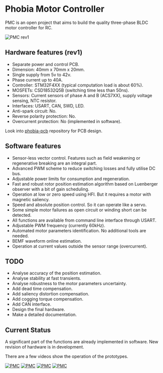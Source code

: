 # Phobia Motor Controller

PMC is an open project that aims to build the quality three-phase BLDC motor
controller for RC.

![PMC rev1](https://bitbucket.org/amaora/phobia/downloads/pmcr1.jpg)

## Hardware features (rev1)

* Separate power and control PCB.
* Dimension: 40mm x 70mm x 20mm.
* Single supply from 5v to 42v.
* Phase current up to 40A.
* Controller: STM32F4XX (typical computation load is about 60%).
* MOSFETs: CSD18532Q5B (switching time less than 50ns).
* Sensors: Current sensors of phase A and B (ACS7XX), supply voltage sensing,
  NTC resistor.
* Interfaces: USART, CAN, SWD, LED.
* Anti-spark circuit: No.
* Reverse polarity protection: No.
* Overcurrent protection: No (implemented in software).

Look into [phobia-pcb](https://bitbucket.org/amaora/phobia-pcb) repository for
PCB design.

## Software features

* Sensor-less vector control. Features such as field weakening or regenerative
  breaking are an integral part.
* Advanced PWM scheme to reduce switching losses and fully utilise DC bus.
* Adjustable power limits for consumption and regeneration.
* Fast and robust rotor position estimation algorithm based on Luenberger
  observer with a bit of gain scheduling.
* Operation at low or zero speed using HFI. But it requires a motor with
  magnetic saliency.
* Speed and absolute position control. So it can operate like a servo.
* Some simple motor failures as open circuit or winding short can be detected.
* All functions are available from command line interface through USART.
* Adjustable PWM frequency (currently 60kHz).
* Automated motor parameters identification. No additional tools are needed.
* BEMF waveform online estimation.
* Operation at current values outside the sensor range (overcurrent).

## TODO

* Analyse accuracy of the position estimation.
* Analyse stability at fast transients.
* Analyse robustness to the motor parameters uncertainty.
* Add dead time compensation.
* Add saliency distortion compensation.
* Add cogging torque compensation.
* Add CAN interface.
* Design the final hardware.
* Make a detailed documentation.

## Current Status

A significant part of the functions are already implemented in software. New
revision of hardware is in development.

There are a few videos show the operation of the prototypes.

[![PMC](https://i.ytimg.com/vi/7XdBx24nlt0/default.jpg)](https://www.youtube.com/watch?v=7XdBx24nlt0)
[![PMC](https://i.ytimg.com/vi/rfigI6fnWxI/default.jpg)](https://www.youtube.com/watch?v=rfigI6fnWxI)
[![PMC](https://i.ytimg.com/vi/1u1OoLLYefY/default.jpg)](https://www.youtube.com/watch?v=1u1OoLLYefY)
[![PMC](https://i.ytimg.com/vi/zmCW5BRNJgU/default.jpg)](https://www.youtube.com/watch?v=zmCW5BRNJgU)



